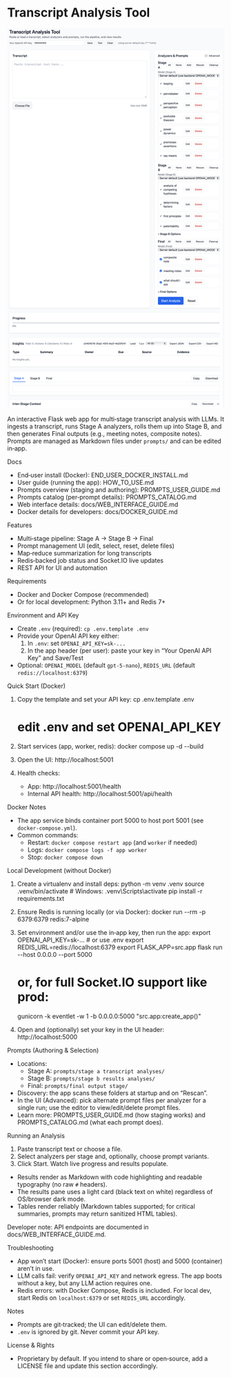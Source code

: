 Transcript Analysis Tool
========================

![Transcript Analysis Tool — Screenshot](docs/images/transcript%20analyzer.png)

An interactive Flask web app for multi‑stage transcript analysis with LLMs. It ingests a transcript, runs Stage A analyzers, rolls them up into Stage B, and then generates Final outputs (e.g., meeting notes, composite notes). Prompts are managed as Markdown files under `prompts/` and can be edited in‑app.

Docs
- End‑user install (Docker): END_USER_DOCKER_INSTALL.md
- User guide (running the app): HOW_TO_USE.md
- Prompts overview (staging and authoring): PROMPTS_USER_GUIDE.md
- Prompts catalog (per‑prompt details): PROMPTS_CATALOG.md
- Web interface details: docs/WEB_INTERFACE_GUIDE.md
- Docker details for developers: docs/DOCKER_GUIDE.md

Features
- Multi‑stage pipeline: Stage A → Stage B → Final
- Prompt management UI (edit, select, reset, delete files)
- Map‑reduce summarization for long transcripts
- Redis‑backed job status and Socket.IO live updates
- REST API for UI and automation

 

Requirements
- Docker and Docker Compose (recommended)
- Or for local development: Python 3.11+ and Redis 7+

Environment and API Key
- Create `.env` (required): `cp .env.template .env`
- Provide your OpenAI API key either:
  1) In `.env`: set `OPENAI_API_KEY=sk-...`
  2) In the app header (per user): paste your key in “Your OpenAI API Key” and Save/Test
- Optional: `OPENAI_MODEL` (default `gpt-5-nano`), `REDIS_URL` (default `redis://localhost:6379`)

Quick Start (Docker)
1) Copy the template and set your API key:
   cp .env.template .env
   # edit .env and set OPENAI_API_KEY

2) Start services (app, worker, redis):
   docker compose up -d --build

3) Open the UI:
   http://localhost:5001

4) Health checks:
   - App: http://localhost:5001/health
   - Internal API health: http://localhost:5001/api/health

Docker Notes
- The app service binds container port 5000 to host port 5001 (see `docker-compose.yml`).
- Common commands:
  - Restart: `docker compose restart app` (and `worker` if needed)
  - Logs: `docker compose logs -f app worker`
  - Stop: `docker compose down`

Local Development (without Docker)
1) Create a virtualenv and install deps:
   python -m venv .venv
   source .venv/bin/activate  # Windows: .venv\Scripts\activate
   pip install -r requirements.txt

2) Ensure Redis is running locally (or via Docker):
   docker run --rm -p 6379:6379 redis:7-alpine

3) Set environment and/or use the in‑app key, then run the app:
   export OPENAI_API_KEY=sk-...  # or use .env
   export REDIS_URL=redis://localhost:6379
   export FLASK_APP=src.app
   flask run --host 0.0.0.0 --port 5000
   # or, for full Socket.IO support like prod:
   gunicorn -k eventlet -w 1 -b 0.0.0.0:5000 "src.app:create_app()"

4) Open and (optionally) set your key in the UI header:
   http://localhost:5000

Prompts (Authoring & Selection)
- Locations:
  - Stage A: `prompts/stage a transcript analyses/`
  - Stage B: `prompts/stage b results analyses/`
  - Final: `prompts/final output stage/`
- Discovery: the app scans these folders at startup and on “Rescan”.
- In the UI (Advanced): pick alternate prompt files per analyzer for a single run; use the editor to view/edit/delete prompt files.
- Learn more: PROMPTS_USER_GUIDE.md (how staging works) and PROMPTS_CATALOG.md (what each prompt does).

Running an Analysis
1) Paste transcript text or choose a file.
2) Select analyzers per stage and, optionally, choose prompt variants.
3) Click Start. Watch live progress and results populate.
  - Results render as Markdown with code highlighting and readable typography (no raw `#` headers).
  - The results pane uses a light card (black text on white) regardless of OS/browser dark mode.
  - Tables render reliably (Markdown tables supported; for critical summaries, prompts may return sanitized HTML tables).

Developer note: API endpoints are documented in docs/WEB_INTERFACE_GUIDE.md.

Troubleshooting
- App won’t start (Docker): ensure ports 5001 (host) and 5000 (container) aren’t in use.
- LLM calls fail: verify `OPENAI_API_KEY` and network egress. The app boots without a key, but any LLM action requires one.
- Redis errors: with Docker Compose, Redis is included. For local dev, start Redis on `localhost:6379` or set `REDIS_URL` accordingly.

Notes
- Prompts are git‑tracked; the UI can edit/delete them.
- `.env` is ignored by git. Never commit your API key.

License & Rights
- Proprietary by default. If you intend to share or open‑source, add a LICENSE file and update this section accordingly.
